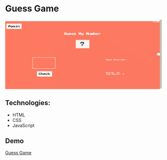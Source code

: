 # Guess Game

![Guess Game Project](./chrome-capture-2024-2-24%20(1).gif)


## Technologies:
- HTML
- CSS
- JavaScript

## Demo

[Guess Game](https://meryemsenturk.github.io/Guess-Number-Game-Top-Score/)